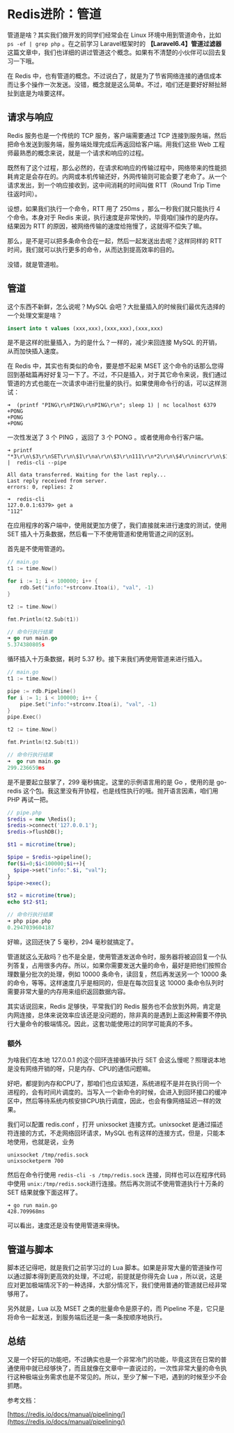 # Redis进阶：管道

管道是啥？其实我们做开发的同学们经常会在 Linux 环境中用到管道命令，比如 `ps -ef | grep php` 。在之前学习 Laravel框架时的 **【Laravel6.4】管道过滤器**[]() 这篇文章中，我们也详细的讲过管道这个概念。如果有不清楚的小伙伴可以回去复习一下哦。

在 Redis 中，也有管道的概念。不过说白了，就是为了节省网络连接的通信成本而让多个操作一次发送。没错，概念就是这么简单。不过，咱们还是要好好掰扯掰扯到底是为啥要这样。

## 请求与响应

Redis 服务也是一个传统的 TCP 服务，客户端需要通过 TCP 连接到服务端，然后把命令发送到服务端，服务端处理完成后再返回给客户端。用我们这些 Web 工程师最熟悉的概念来说，就是一个请求和响应的过程。

既然有了这个过程，那么必然的，在请求和响应的传输过程中，网络带来的性能损耗肯定是会存在的。内网或本机传输还好，外网传输则可能会要了老命了。从一个请求发出，到一个响应接收到，这中间消耗的时间叫做 RTT（Round Trip Time 往返时间）。

设想，如果我们执行一个命令，RTT 用了 250ms ，那么一秒我们就只能执行 4 个命令。本身对于 Redis 来说，执行速度是非常快的，毕竟咱们操作的是内存。结果因为 RTT 的原因，被网络传输的速度给拖慢了，这就得不偿失了嘛。

那么，是不是可以把多条命令合在一起，然后一起发送出去呢？这样同样的 RTT 时间，我们就可以执行更多的命令，从而达到提高效率的目的。

没错，就是管道啦。

## 管道

这个东西不新鲜，怎么说呢？MySQL 会吧？大批量插入的时候我们最优先选择的一个处理文案是啥？

```sql
insert into t values (xxx,xxx),(xxx,xxx),(xxx,xxx)
```

是不是这样的批量插入，为的是什么？一样的，减少来回连接 MySQL 的开销，从而加快插入速度。

在 Redis 中，其实也有类似的命令，要是想不起来 MSET 这个命令的话那么您得回到基础篇再好好复习一下了。不过，不只是插入，对于其它命令来说，我们通过管道的方式也能在一次请求中进行批量的执行。如果使用命令行的话，可以这样测试：

```shell
➜  (printf "PING\r\nPING\r\nPING\r\n"; sleep 1) | nc localhost 6379
+PONG
+PONG
+PONG
```

一次性发送了 3 个 PING ，返回了 3 个 PONG 。或者使用命令行客户端。

```shell
➜ printf "*3\r\n\$3\r\nSET\r\n\$1\r\na\r\n\$3\r\n111\r\n*2\r\n\$4\r\nincr\r\n\$1\r\na\r\n" |  redis-cli --pipe

All data transferred. Waiting for the last reply...
Last reply received from server.
errors: 0, replies: 2

➜  redis-cli
127.0.0.1:6379> get a
"112"
```

在应用程序的客户端中，使用就更加方便了，我们直接就来进行速度的测试，使用 SET 插入十万条数据，然后看一下不使用管道和使用管道之间的区别。

首先是不使用管道的。

```go
// main.go
t1 := time.Now()

for i := 1; i < 100000; i++ {
	rdb.Set("info:"+strconv.Itoa(i), "val", -1)
}

t2 := time.Now()

fmt.Println(t2.Sub(t1))

// 命令行执行结果
➜ go run main.go 
5.374380805s

```

循环插入十万条数据，耗时 5.37 秒。接下来我们再使用管道来进行插入。

```go
// main.go
t1 := time.Now()

pipe := rdb.Pipeline()
for i := 1; i < 100000; i++ {
	pipe.Set("info:"+strconv.Itoa(i), "val", -1)
}
pipe.Exec()

t2 := time.Now()

fmt.Println(t2.Sub(t1))

// 命令行执行结果
➜  go run main.go
299.236659ms
```

是不是要起立鼓掌了，299 毫秒搞定。这里的示例语言用的是 Go ，使用的是 go-redis 这个包。我这里没有开协程，也是线性执行的哦。抛开语言因素，咱们用 PHP 再试一把。

```php
// pipe.php
$redis = new \Redis();
$redis->connect('127.0.0.1');
$redis->flushDB();

$t1 = microtime(true);

$pipe = $redis->pipeline();
for($i=0;$i<100000;$i++){
  $pipe->set("info:".$i, "val");
}
$pipe->exec();

$t2 = microtime(true);
echo $t2-$t1;

// 命令行执行结果
➜ php pipe.php
0.2947039604187
```

好嘛，这回还快了 5 毫秒，294 毫秒就搞定了。

管道就这么无敌吗？也不是全是，使用管道发送命令时，服务器将被迫回复一个队列答复，占用很多内存。所以，如果你需要发送大量的命令，最好是把他们按照合理数量分批次的处理，例如 10000 条命令，读回复，然后再发送另一个 10000 条的命令，等等。这样速度几乎是相同的，但是在每次回复这 10000 条命令队列时需要非常大量的内存用来组织返回数据内容。

其实话说回来，Redis 足够快，平常我们的 Redis 服务也不会放到外网，肯定是内网连接，总体来说效率应该还是没问题的，除非真的是遇到上面这种需要不停执行大量命令的极端情况。因此，这套功能使用过的同学可能真的不多。

### 额外

为啥我们在本地 127.0.0.1 的这个回环连接循环执行 SET 会这么慢呢？照理说本地是没有网络开销的呀，只是内存、CPU的通信问题嘛。

好吧，都提到内存和CPU了，那咱们也应该知道，系统进程不是并在执行同一个进程的，会有时间片调度的。当写入一个新命令的时候，会进入到回环接口的缓冲区中，然后等待系统内核安排CPU执行调度，因此，也会有像网络延迟一样的效果。

我们可以配置 redis.conf ，打开 unixsocket 连接方式。unixsocket 是通过描述符连接的方式，不走网络回环请求，MySQL 也有这样的连接方式，但是，只能本地使用，也就是说，业务

```shell
unixsocket /tmp/redis.sock
unixsocketperm 700
```

然后在命令行使用 `redis-cli -s /tmp/redis.sock` 连接，同样也可以在程序代码中使用 `unix:/tmp/redis.sock`进行连接。然后再次测试不使用管道执行十万条的 SET 结果就像下面这样了。

```shell
➜ go run main.go
428.709968ms
```

可以看出，速度还是没有使用管道来得快。

## 管道与脚本

脚本还记得吧，就是我们之前学习过的 Lua 脚本。如果是非常大量的管道操作可以通过脚本得到更高效的处理，不过呢，前提就是你得先会 Lua ，所以说，这是应对更加极端情况下的一种选择，大部分情况下，我们使用普通的管道就已经非常够用了。

另外就是，Lua 以及 MSET 之类的批量命令是原子的，而 Pipeline 不是，它只是将命令一起发送，到服务端后还是一条一条按顺序地执行。

## 总结

又是一个好玩的功能吧，不过确实也是一个非常冷门的功能，毕竟这货在日常的普通使用中就已经够快了，而且就像在文章中一直说过的，一次性非常大量的命令执行这种极端业务需求也是不常见的。所以，至少了解一下吧，遇到的时候至少不会抓瞎。

参考文档：

[https://redis.io/docs/manual/pipelining/](https://redis.io/docs/manual/pipelining/)